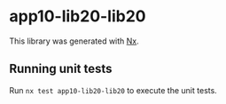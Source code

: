 # app10-lib20-lib20

This library was generated with [Nx](https://nx.dev).

## Running unit tests

Run `nx test app10-lib20-lib20` to execute the unit tests.
